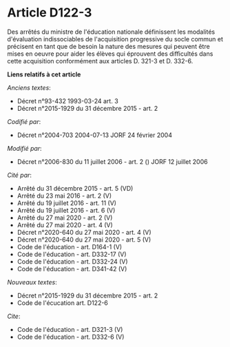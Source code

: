 # Article D122-3

Des arrêtés du ministre de l'éducation nationale définissent les modalités d'évaluation indissociables de l'acquisition
progressive du socle commun et précisent en tant que de besoin la nature des mesures qui peuvent être mises en oeuvre pour
aider les élèves qui éprouvent des difficultés dans cette acquisition conformément aux articles D. 321-3 et D. 332-6.

**Liens relatifs à cet article**

_Anciens textes_:

  - Décret n°93-432 1993-03-24 art. 3
  - Décret n°2015-1929 du 31 décembre 2015 - art. 2

_Codifié par_:

  - Décret n°2004-703 2004-07-13 JORF 24 février 2004

_Modifié par_:

  - Décret n°2006-830 du 11 juillet 2006 - art. 2 () JORF 12 juillet 2006

_Cité par_:

  - Arrêté du 31 décembre 2015 - art. 5 (VD)
  - Arrêté du 23 mai 2016 - art. 2 (V)
  - Arrêté du 19 juillet 2016 - art. 11 (V)
  - Arrêté du 19 juillet 2016 - art. 6 (V)
  - Arrêté du 27 mai 2020 - art. 2 (V)
  - Arrêté du 27 mai 2020 - art. 4 (V)
  - Décret n°2020-640 du 27 mai 2020 - art. 4 (V)
  - Décret n°2020-640 du 27 mai 2020 - art. 5 (V)
  - Code de l'éducation - art. D164-1 (V)
  - Code de l'éducation - art. D332-17 (V)
  - Code de l'éducation - art. D332-24 (V)
  - Code de l'éducation - art. D341-42 (V)

_Nouveaux textes_:

  - Décret n°2015-1929 du 31 décembre 2015 - art. 2
  - Code de l'écucation art. D122-6

_Cite_:

  - Code de l'éducation - art. D321-3 (V)
  - Code de l'éducation - art. D332-6 (V)

